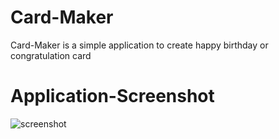 # Card-Maker
Card-Maker is a simple application to create happy birthday or congratulation card
# Application-Screenshot
![screenshot](https://user-images.githubusercontent.com/22695430/44317907-b75c6680-a45d-11e8-9a27-dfa9f47f6c0a.png)
